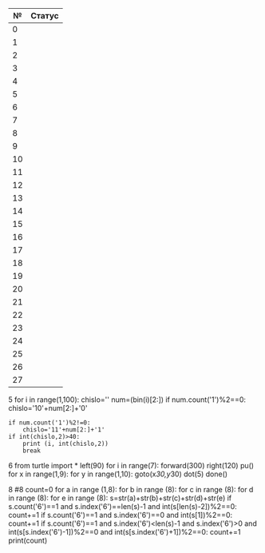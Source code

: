 |№|Статус|
|------|------|
|0||
|1||
|2||
|3||
|4||
|5||
|6||
|7||
|8||
|9||
|10||
|11||
|12||
|13||
|14||
|15||
|16||
|17||
|18||
|19||
|20||
|21||
|22||
|23||
|24||
|25||
|26||
|27||


5
for i in range(1,100):
    chislo=''
    num=(bin(i)[2:])
    if num.count('1')%2==0:
        chislo='10'+num[2:]+'0'

    if num.count('1')%2!=0:
        chislo='11'+num[2:]+'1'
    if int(chislo,2)>40:
        print (i, int(chislo,2))
        break
6
from turtle import *
left(90)
for i in range(7):
    forward(300)
    right(120)
pu()
for x in range(1,9):
    for y in range(1,10):
        goto(x*30,y*30)
        dot(5)
done()

8
#8
count=0
for a in range (1,8):
    for b in range (8):
        for c in range (8):
            for d in range (8):
                for e in range (8):
                    s=str(a)+str(b)+str(c)+str(d)+str(e)
                    if s.count('6')==1 and s.index('6')==len(s)-1 and int(s[len(s)-2])%2==0:
                        count+=1
                    if s.count('6')==1 and s.index('6')==0 and int(s[1])%2==0:
                        count+=1
                    if s.count('6')==1 and s.index('6')<len(s)-1 and s.index('6')>0 and int(s[s.index('6')-1])%2==0 and int(s[s.index('6')+1])%2==0:
                        count+=1
print(count)

